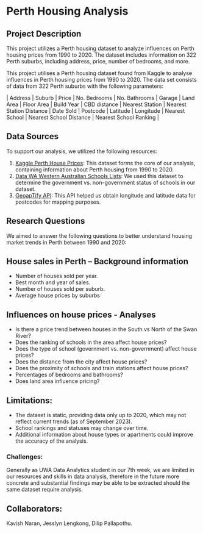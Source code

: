# Perth Housing Analysis 

## Project Description
This project utilizes a Perth housing dataset to analyze influences on Perth housing prices from 1990 to 2020. The dataset includes information on 322 Perth suburbs, including address, price, number of bedrooms, and more.

This project utilises a Perth housing dataset found from Kaggle to analyse influences in Perth housing prices from 1990 to 2020.
The data set consists of data from 322 Perth suburbs with the following parameters: 

| Address | Suburb | Price | No. Bedrooms | No. Bathrooms | Garage | Land Area | Floor Area | Build Year | CBD distance | Nearest Station | Nearest Station Distance | Date Sold | Postcode | Latitude | Longitude | Nearest School | Nearest School Distance | Nearest School Ranking |

## Data Sources

To support our analysis, we utilized the following resources:

1. [Kaggle Perth House Prices](https://www.kaggle.com/datasets/syuzai/perth-house-prices?resource=download): This dataset forms the core of our analysis, containing information about Perth housing from 1990 to 2020.
2. [Data WA Western Australian Schools Lists](https://catalogue.data.wa.gov.au/dataset/western-australian-schools-lists/resource/c11a690c-65c1-4cb8-87eb-182fd820c898): We used this dataset to determine the government vs. non-government status of schools in our dataset.
3. [GeoapTify API](https://apidocs.geoapify.com/): This API helped us obtain longitude and latitude data for postcodes for mapping purposes.

## Research Questions 
We aimed to answer the following questions to better understand housing market trends in Perth between 1990 and 2020:

## House sales in Perth – Background information
- Number of houses sold per year.
- Best month and year of sales.
- Number of houses sold per suburb.
- Average house prices by suburbs

## Influences on house prices - Analyses
- Is there a price trend between houses in the South vs North of the Swan River?
- Does the ranking of schools in the area affect house prices?
- Does the type of school (government vs. non-government) affect house prices?
- Does the distance from the city affect house prices?
- Does the proximity of schools and train stations affect house prices?
- Percentages of bedrooms and bathrooms?
- Does land area influence pricing?

## Limitations: 
- The dataset is static, providing data only up to 2020, which may not reflect current trends (as of September 2023).
- School rankings and statuses may change over time.
- Additional information about house types or apartments could improve the accuracy of the analysis.

### Challenges: 
Generally as UWA Data Analytics student in our 7th week, we are limited in our resources and skills in data analysis, therefore in the future more concrete and substantial findings may be able to be extracted should the same dataset require analysis. 

## Collaborators: 
Kavish Naran, Jesslyn Lengkong, Dilip Pallapothu. 
